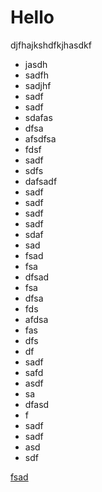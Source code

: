 # Hello

djfhajkshdfkjhasdkf

* jasdh
* sadfh
* sadjhf
* sadf
* sadf
* sdafas
* dfsa
* afsdfsa
* fdsf
* sadf
* sdfs
* dafsadf
* sadf
* sadf
* sadf
* sadf
* sdaf
* sad
* fsad
* fsa
* dfsad
* fsa
* dfsa
* fds
* afdsa
* fas
* dfs
* df
* sadf
* safd
* asdf
* sa
* dfasd
* f
* sadf
* sadf
* asd
* sdf

[fsad](#hello)
